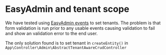 # EasyAdmin and tenant scope

We have tested using [EasyAdmin events](https://symfony.com/bundles/EasyAdminBundle/current/events.html) 
to set tenants. The problem is that form validation is run prior to any usable events causing validation 
to fail and show an validation error to the end user.

The only solution found is to set tenant in `createEntity()` in `App\Controller\Admin\AbstractTenantAwareCrudController`